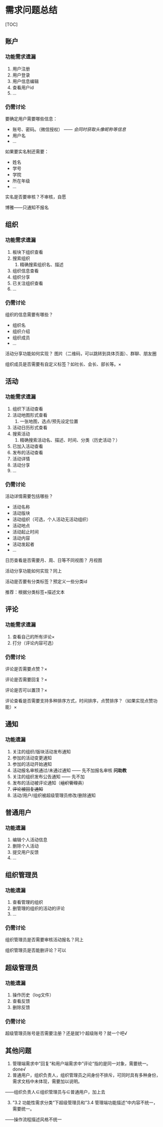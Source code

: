 # 需求问题总结

[TOC]

## 账户

### 功能需求遗漏

1. 用户注册
2. 用户登录
3. 用户信息编辑
4. 查看用户id
5. ...

### 仍需讨论

要确定用户需要哪些信息：

- 账号、密码。（微信授权） —— *会同时获取头像昵称等信息*
- 用户名
- ...

如果要实名制还需要：

- 姓名
- 学号
- 学院
- 所在年级
- ...

实名是否要审核？不审核，自愿



博雅——只通知不报名



## 组织

### 功能需求遗漏

1. 板块下组织查看
2. 搜索组织
   1. 精确搜索组织名、描述
3. 组织信息查看
4. 组织分享
5. 已关注组织查看
6. ...

### 仍需讨论

组织的信息需要有哪些？

- 组织名
- 组织介绍
- 组织成员
- ...

活动分享功能如何实现？ 图片（二维码，可以跳转到具体页面）、群聊、朋友圈

组织成员是否需要有自定义标签？如社长、会长、部长等。×

## 活动

### 功能需求遗漏

1. 组织下活动查看
2. 活动地图形式查看
   1. 一张地图，选点/预先设定位置
3. 活动日历形式查看
4. 搜索活动
   1. 精确搜索活动名、描述、时间、分类（历史活动？）
5. 已加入活动查看
6. 发布的活动查看
7. 活动详情
8. 活动分享
9. ...

### 仍需讨论

活动详情需要包括哪些？

- 活动名称
- 活动版块
- 活动组织（可选，个人活动无活动组织）
- 活动地点
- 活动起止时间
- 活动内容
- 活动发起者
- ...

日历查看是否需要月、周、日等不同视图？ 月视图

活动分享功能如何实现？同上

活动是否要有分类标签？预定义一些分类id

推荐：根据分类标签+描述文本

## 评论

### 功能需求遗漏

1. 查看自己的所有评论×
2. 打分（评论内容可选）

### 仍需讨论

评论是否需要点赞？×

评论是否需要回复？×

评论是否可以置顶？×

评论查看是否需要支持多种排序方式，时间排序，点赞排序？（如果实现点赞功能）×

## 通知

### 功能遗漏

1. 关注的组织/版块活动发布通知
2. 参加的活动变更通知
3. 参加的活动开始通知
4. 活动报名审核通过/未通过通知 —— 先不加报名审核 **问助教**
5. 关注的组织发布公告通知 —— 先不加
6. 发布的活动被评论通知（~~组织管理员~~）
7. ~~评论被回复通知~~
8. 活动/用户/组织被超级管理员修改/删除通知

## 普通用户

### 功能遗漏

1. 编辑个人活动信息
2. 删除个人活动
3. 提交用户反馈
4. ...

## 组织管理员

### 功能遗漏

1. 查看管理的组织
2. 删管理的组织的活动的评论
3. ...

### 仍需讨论

组织管理员是否需要审核活动报名？同上

组织管理员是否能删评论？可以



## 超级管理员

### 功能遗漏

1. 操作历史（log文件）
2. 查看反馈
3. 删除反馈

### 仍需讨论

超级管理员账号是否需要注册？还是就1个超级账号？就一个吧√

## 其他问题

1. 管理端需求中”回复“和用户端需求中”评论“指的是同一对象，需要统一。done√
2. 普通用户，组织负责人，组织管理员之间身份不排斥，可同时具有多种身份，需求文档中未体现，需要加以说明。

——组织负责人∈组织管理员与∈普通用户，加上去

3. ”3.2 功能性需求分类“下超级管理员和”3.4 管理端功能描述“中内容不统一，需要统一。

——操作流程描述风格不统一











